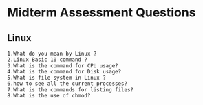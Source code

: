 # **Midterm Assessment Questions**
## Linux

    1.What do you mean by Linux ?
    2.Linux Basic 10 command ?
    3.What is the command for CPU usage?
    4.What is the command for Disk usage?
    5.What is file system in Linux ?
    6.how to see all the current processes?
    7.What is the commands for listing files?
    8.What is the use of chmod?
